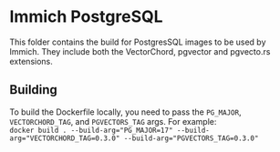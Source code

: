 # Immich PostgreSQL

This folder contains the build for PostgresSQL images to be used by Immich. 
They include both the VectorChord, pgvector and pgvecto.rs extensions.

## Building

To build the Dockerfile locally, you need to pass the `PG_MAJOR`, `VECTORCHORD_TAG`, and `PGVECTORS_TAG` args. For example:  
`docker build . --build-arg="PG_MAJOR=17" --build-arg="VECTORCHORD_TAG=0.3.0" --build-arg="PGVECTORS_TAG=0.3.0"`
